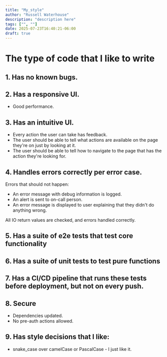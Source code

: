 ```yaml
---
title: "My_style"
author: "Russell Waterhouse"
description: "description here"
tags: ["", ""]
date: 2025-07-23T16:40:21-06:00
draft: true
---
```


# The type of code that I like to write

## 1. Has no known bugs.

## 2. Has a responsive UI.
- Good performance.

## 3. Has an intuitive UI.
- Every action the user can take has feedback.
- The user should be able to tell what actions are available on the page they're on just by looking at it.
- The user should be able to tell how to navigate to the page that has the action they're looking for.

## 4. Handles errors correctly per error case.

Errors that should not happen:
- An error message with debug information is logged.
- An alert is sent to on-call person.
- An error message is displayed to user explaining that they didn't do anything wrong.

All IO return values are checked, and errors handled correctly.
## 5. Has a suite of e2e tests that test core functionality

## 6. Has a suite of unit tests to test pure functions

## 7. Has a CI/CD pipeline that runs these tests before deployment, but not on every push.

## 8. Secure
- Dependencies updated.
- No pre-auth actions allowed.

## 9. Has style decisions that I like:

- snake_case over camelCase or PascalCase - I just like it.
